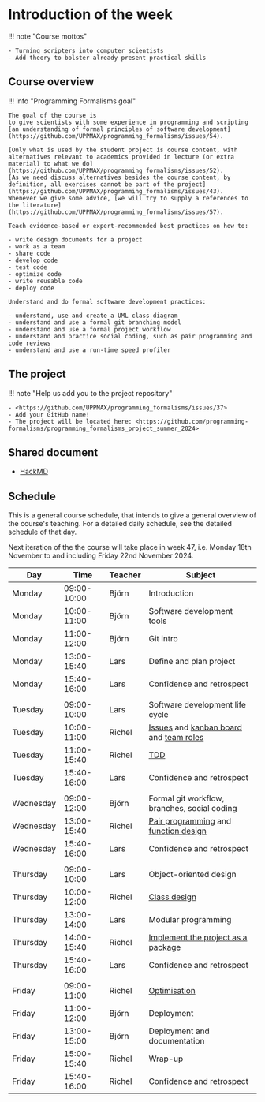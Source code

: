 # Introduction of the week

!!! note "Course mottos"

    - Turning scripters into computer scientists
    - Add theory to bolster already present practical skills

## Course overview

!!! info "Programming Formalisms goal"

    The goal of the course is 
    to give scientists with some experience in programming and scripting
    [an understanding of formal principles of software development](https://github.com/UPPMAX/programming_formalisms/issues/54).

    [Only what is used by the student project is course content, with alternatives relevant to academics provided in lecture (or extra material) to what we do](https://github.com/UPPMAX/programming_formalisms/issues/52).
    [As we need discuss alternatives besides the course content, by definition, all exercises cannot be part of the project](https://github.com/UPPMAX/programming_formalisms/issues/43).
    Whenever we give some advice, [we will try to supply a references to the literature](https://github.com/UPPMAX/programming_formalisms/issues/57).
    
    Teach evidence-based or expert-recommended best practices on how to:
     
    - write design documents for a project
    - work as a team
    - share code
    - develop code
    - test code
    - optimize code
    - write reusable code
    - deploy code

    Understand and do formal software development practices:

    - understand, use and create a UML class diagram
    - understand and use a formal git branching model
    - understand and use a formal project workflow
    - understand and practice social coding, such as pair programming and code reviews
    - understand and use a run-time speed profiler

## The project

!!! note "Help us add you to the project repository"

    - <https://github.com/UPPMAX/programming_formalisms/issues/37>
    - Add your GitHub name!
    - The project will be located here: <https://github.com/programming-formalisms/programming_formalisms_project_summer_2024>

## Shared document

- [HackMD](https://hackmd.io/yNiCUuPsReuu1m1FQbC_qA)

## Schedule

This is a general course schedule, that intends to give a general overview
of the course's teaching.
For a detailed daily schedule, see the detailed schedule of that day.

Next iteration of the the course will take place in week 47,
i.e. Monday 18th November to and including Friday 22nd November 2024.

Day      |Time       |Teacher|Subject
---------|-----------|-------|-----------------------------------------------------------
Monday   |09:00-10:00|Björn  |Introduction
Monday   |10:00-11:00|Björn  |Software development tools
Monday   |11:00-12:00|Björn  |Git intro
Monday   |13:00-15:40|Lars   |Define and plan project
Monday   |15:40-16:00|Lars   |Confidence and retrospect
|||
Tuesday  |09:00-10:00|Lars   |Software development life cycle
Tuesday  |10:00-11:00|Richel |[Issues](project/issues.md) and [kanban board](project/kanban_board.md) and [team roles](project/team_roles.md)
Tuesday  |11:00-15:40|Richel |[TDD](tdd/README.md)
Tuesday  |15:40-16:00|Lars   |Confidence and retrospect
|||
Wednesday|09:00-12:00|Björn  |Formal git workflow, branches, social coding
Wednesday|13:00-15:40|Richel |[Pair programming](pair_programming/README.md) and [function design](algorithms/function_design.md)
Wednesday|15:40-16:00|Lars   |Confidence and retrospect
|||
Thursday |09:00-10:00|Lars   |Object-oriented design
Thursday |10:00-12:00|Richel |[Class design](data_structures/class_design.md)
Thursday |13:00-14:00|Lars   |Modular programming
Thursday |14:00-15:40|Richel |[Implement the project as a package](package/README.md)
Thursday |15:40-16:00|Lars   |Confidence and retrospect
|||
Friday   |09:00-11:00|Richel |[Optimisation](optimisation/README.md)
Friday   |11:00-12:00|Björn  |Deployment
Friday   |13:00-15:00|Björn  |Deployment and documentation
Friday   |15:00-15:40|Richel |Wrap-up
Friday   |15:40-16:00|Richel |Confidence and retrospect
